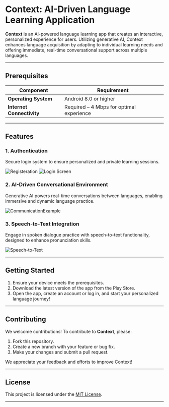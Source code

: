 # Context: AI-Driven Language Learning Application

**Context** is an AI-powered language learning app that creates an interactive, personalized experience for users. Utilizing generative AI, Context enhances language acquisition by adapting to individual learning needs and offering immediate, real-time conversational support across multiple languages.

---

## Prerequisites

| Component              | Requirement                |
|------------------------|----------------------------|
| **Operating System**   | Android 8.0 or higher      |
| **Internet Connectivity** | Required – 4 Mbps for optimal experience |

---

## Features

### 1. Authentication
Secure login system to ensure personalized and private learning sessions.

![Registeration](https://github.com/user-attachments/assets/0e080817-8c8b-4fda-9b68-787153774c59)
![Login Screen](https://github.com/user-attachments/assets/88965088-2622-4525-987c-27f4f8b5fb5a)

### 2. AI-Driven Conversational Environment
Generative AI powers real-time conversations between languages, enabling immersive and dynamic language practice.

![CommunicationExample](https://github.com/user-attachments/assets/5cf389f3-fd50-49a8-a3f1-64427245e3a3)

### 3. Speech-to-Text Integration
Engage in spoken dialogue practice with speech-to-text functionality, designed to enhance pronunciation skills.

![Speech-to-Text](https://github.com/user-attachments/assets/2ea96bc4-5e35-44ec-b6c4-737e16be0e11)

---

## Getting Started

1. Ensure your device meets the prerequisites.
2. Download the latest version of the app from the Play Store.
3. Open the app, create an account or log in, and start your personalized language journey!

---

## Contributing

We welcome contributions! To contribute to **Context**, please:
1. Fork this repository.
2. Create a new branch with your feature or bug fix.
3. Make your changes and submit a pull request.

We appreciate your feedback and efforts to improve Context!

---

## License

This project is licensed under the [MIT License](LICENSE).

---
